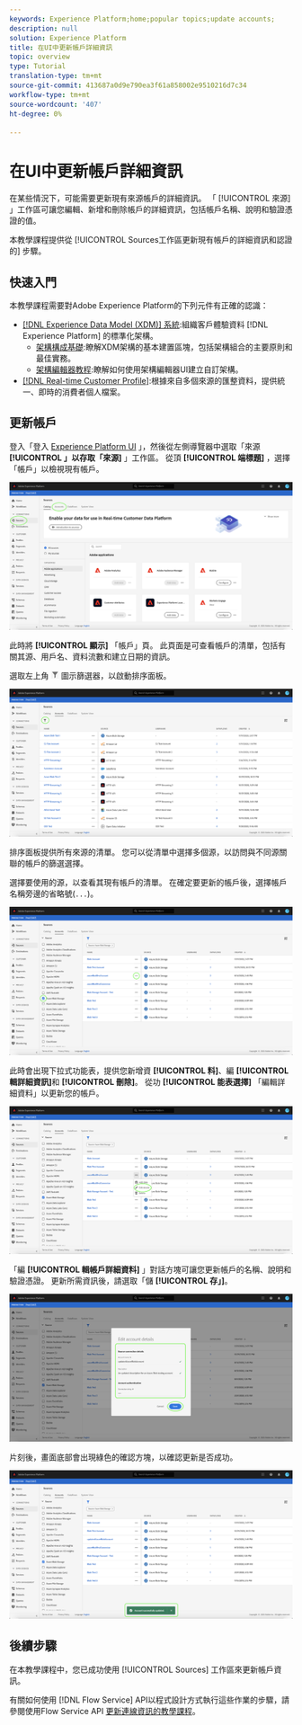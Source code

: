 ```yaml
---
keywords: Experience Platform;home;popular topics;update accounts;
description: null
solution: Experience Platform
title: 在UI中更新帳戶詳細資訊
topic: overview
type: Tutorial
translation-type: tm+mt
source-git-commit: 413687a0d9e790ea3f61a858002e9510216d7c34
workflow-type: tm+mt
source-wordcount: '407'
ht-degree: 0%

---
```



# 在UI中更新帳戶詳細資訊

在某些情況下，可能需要更新現有來源帳戶的詳細資訊。 「 [!UICONTROL 來源] 」工作區可讓您編輯、新增和刪除帳戶的詳細資訊，包括帳戶名稱、說明和驗證憑證的值。

本教學課程提供從 [!UICONTROL Sources工作區更新現有帳戶的詳細資訊和認證的] 步驟。

## 快速入門

本教學課程需要對Adobe Experience Platform的下列元件有正確的認識：

- [[!DNL Experience Data Model (XDM)] 系統](../../../xdm/home.md):組織客戶體驗資料 [!DNL Experience Platform] 的標準化架構。
   - [架構構成基礎](../../../xdm/schema/composition.md):瞭解XDM架構的基本建置區塊，包括架構組合的主要原則和最佳實務。
   - [架構編輯器教程](../../../xdm/tutorials/create-schema-ui.md):瞭解如何使用架構編輯器UI建立自訂架構。
- [[!DNL Real-time Customer Profile]](../../../profile/home.md):根據來自多個來源的匯整資料，提供統一、即時的消費者個人檔案。

## 更新帳戶

登入「登入 [Experience Platform UI](https://platform.adobe.com) 」，然後從左側導覽器中選取「來源 **[!UICONTROL 」以存取「來源]** 」工作區。 從頂 **[!UICONTROL 端標題]** ，選擇「帳戶」以檢視現有帳戶。

![目錄](../../images/tutorials/update/catalog.png)

此時將 **[!UICONTROL 顯示]** 「帳戶」頁。 此頁面是可查看帳戶的清單，包括有關其源、用戶名、資料流數和建立日期的資訊。

選取左上角 ![的篩選器](../../images/tutorials/update/filter.png) 圖示篩選器，以啟動排序面板。

![accounts-list](../../images/tutorials/update/accounts-list.png)

排序面板提供所有來源的清單。 您可以從清單中選擇多個源，以訪問與不同源關聯的帳戶的篩選選擇。

選擇要使用的源，以查看其現有帳戶的清單。 在確定要更新的帳戶後，選擇帳戶名稱旁邊的省略號(`...`)。

![accounts-sort](../../images/tutorials/update/accounts-sort.png)

此時會出現下拉式功能表，提供您新增資 **[!UICONTROL 料]**、編 **[!UICONTROL 輯詳細資訊]**&#x200B;和 **[!UICONTROL 刪除]**。 從功 **[!UICONTROL 能表選擇]** 「編輯詳細資料」以更新您的帳戶。

![更新](../../images/tutorials/update/update.png)

「編 **[!UICONTROL 輯帳戶詳細資料]** 」對話方塊可讓您更新帳戶的名稱、說明和驗證憑證。 更新所需資訊後，請選取「儲 **[!UICONTROL 存」]**。

![edit-account-details](../../images/tutorials/update/edit-account-details.png)

片刻後，畫面底部會出現綠色的確認方塊，以確認更新是否成功。

![更新——確認](../../images/tutorials/update/update-confirmed.png)

## 後續步驟

在本教學課程中，您已成功使用 [!UICONTROL Sources] 工作區來更新帳戶資訊。

有關如何使用 [!DNL Flow Service] API以程式設計方式執行這些作業的步驟，請參閱使用Flow Service API [更新連線資訊的教學課程](../../tutorials/api/update.md)。